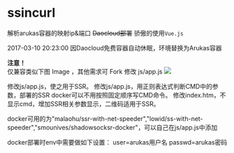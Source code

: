 # ssincurl
解析arukas容器的映射ip&amp;端口 <s>Daocloud部署</s>
骄傲的使用`Vue.js`


2017-03-10 20:23:00
因Daocloud免费容器自动休眠，环境替换为Arukas容器


<b>注意！</b>
<br>
仅兼容类似下图 Image ，其他需求可 Fork 修改 js/app.js 
![](https://ws1.sinaimg.cn/large/005HABCygy1fdl17ghpecj30os0ibdgb)

修改js/app.js，使之用于SSR。
修改js/app.js，用正则表达式判断CMD中的参数，部署的SSR docker可以不用按照固定顺序写CMD命令。
修改index.htm，不显示cmd，增加SSR相关参数显示，二维码适用于SSR。

docker可用的为"malaohu/ssr-with-net-speeder","lowid/ss-with-net-speeder","smounives/shadowsocksr-docker"，可以自己在js/app.js中添加

docker部署时env中需要做如下设置：
user=arukas用户名
passwd=arukas密码
